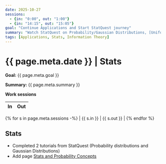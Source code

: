 ```yaml
---
date: 2025-10-27
sessions:
  - {in: "0:00", out: "1:00"}
  - {in: "14:15", out: "15:05"}
goal: "Continue Applications and Start StatQuest journey"
summary: "Watch StatQuest on Probability/Gaussian Distributions, [Uniform Information Density Writuep](../notes/papers/information-theory/UID.md)"
tags: [Applications, Stats, Information Theory]
---
```


# {{ page.meta.date }} | Stats

**Goal:** {{ page.meta.goal }}

**Summary:** {{ page.meta.summary }}

**Work sessions**

| In   | Out  |
|------|------|
{% for s in page.meta.sessions -%}
| {{ s.in }} | {{ s.out }} |
{% endfor %}

## Stats
- Completed 2 tutorials from StatQuest (Probability distributions and Gaussian Distributions)
- Add page [Stats and Probability Concepts](../notes/concepts/stats_and_probability_concepts.md)